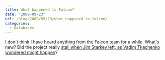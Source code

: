 ```yaml
---
title: What happened to Falcon?
date: "2008-09-23"
url: /blog/2008/09/23/what-happened-to-falcon/
categories:
  - Databases
---
```

I don't think I have heard anything from the Falcon team for a while. What's new? Did the project really [stall when Jim Starkey left, as Vadim Tkachenko wondered might happen](http://www.mysqlperformanceblog.com/2008/06/22/will-falcon-fly/)?


